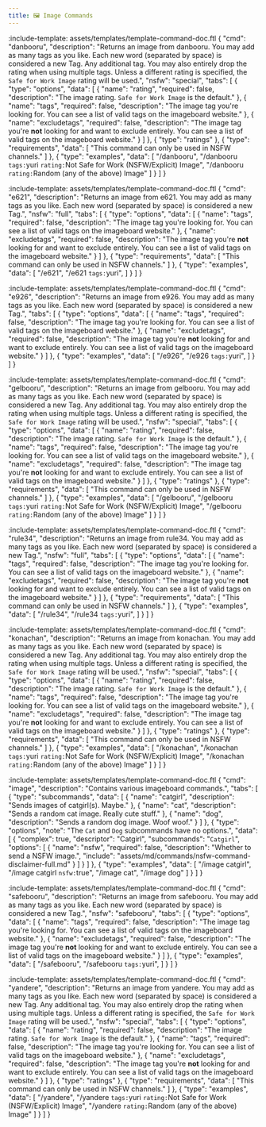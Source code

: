 ```yaml
---
title: 🖼️ Image Commands
---
```


:include-template: assets/templates/template-command-doc.ftl {
"cmd": "danbooru",
"description": "Returns an image from danbooru.
You may add as many tags as you like. Each new word (separated by space) is considered a new Tag. Any additional tag.
You may also entirely drop the rating when using multiple tags. Unless a different rating is specified, the `Safe for Work Image` rating will be used.",
"nsfw": "special",
"tabs": [
{
"type": "options",
"data": [
{
"name": "rating",
"required": false,
"description": "The image rating. `Safe for Work Image` is the default."
},
{
"name": "tags",
"required": false,
"description": "The image tag you're looking for. You can see a list of valid tags on the imageboard website."
},
{
"name": "excludetags",
"required": false,
"description": "The image tag you're **not** looking for and want to exclude entirely. You can see a list of valid tags on the imageboard website."
}
]
},
{
"type": "ratings"
},
{
"type": "requirements",
"data": [
"This command can only be used in NSFW channels."
]
},
{
"type": "examples",
"data": [
"/danbooru",
"/danbooru `tags:`yuri `rating:`Not Safe for Work (NSFW/Explicit) Image",
"/danbooru `rating:`Random (any of the above) Image"
]
}
]
}

:include-template: assets/templates/template-command-doc.ftl {
"cmd": "e621",
"description": "Returns an image from e621. You may add as many tags as you like. Each new word (separated by space) is considered a new Tag.",
"nsfw": "full",
"tabs": [
{
"type": "options",
"data": [
{
"name": "tags",
"required": false,
"description": "The image tag you're looking for. You can see a list of valid tags on the imageboard website."
},
{
"name": "excludetags",
"required": false,
"description": "The image tag you're **not** looking for and want to exclude entirely. You can see a list of valid tags on the imageboard website."
}
]
},
{
"type": "requirements",
"data": [
"This command can only be used in NSFW channels."
]
},
{
"type": "examples",
"data": [
"/e621",
"/e621 `tags:`yuri",
]
}
]
}


:include-template: assets/templates/template-command-doc.ftl {
"cmd": "e926",
"description": "Returns an image from e926. You may add as many tags as you like. Each new word (separated by space) is considered a new Tag.",
"tabs": [
{
"type": "options",
"data": [
{
"name": "tags",
"required": false,
"description": "The image tag you're looking for. You can see a list of valid tags on the imageboard website."
},
{
"name": "excludetags",
"required": false,
"description": "The image tag you're **not** looking for and want to exclude entirely. You can see a list of valid tags on the imageboard website."
}
]
},
{
"type": "examples",
"data": [
"/e926",
"/e926 `tags:`yuri",
]
}
]
}


:include-template: assets/templates/template-command-doc.ftl {
"cmd": "gelbooru",
"description": "Returns an image from gelbooru. You may add as many tags as you like. Each new word (separated by space) is considered a new Tag. Any additional tag. You may also entirely drop the rating when using multiple tags. Unless a different rating is specified, the `Safe for Work Image` rating will be used.",
"nsfw": "special",
"tabs": [
{
"type": "options",
"data": [
{
"name": "rating",
"required": false,
"description": "The image rating. `Safe for Work Image` is the default."
},
{
"name": "tags",
"required": false,
"description": "The image tag you're looking for. You can see a list of valid tags on the imageboard website."
},
{
"name": "excludetags",
"required": false,
"description": "The image tag you're **not** looking for and want to exclude entirely. You can see a list of valid tags on the imageboard website."
}
]
},
{
"type": "ratings"
},
{
"type": "requirements",
"data": [
"This command can only be used in NSFW channels."
]
},
{
"type": "examples",
"data": [
"/gelbooru",
"/gelbooru `tags:`yuri `rating:`Not Safe for Work (NSFW/Explicit) Image",
"/gelbooru `rating:`Random (any of the above) Image"
]
}
]
}

:include-template: assets/templates/template-command-doc.ftl {
"cmd": "rule34",
"description": "Returns an image from rule34. You may add as many tags as you like. Each new word (separated by space) is considered a new Tag.",
"nsfw": "full",
"tabs": [
{
"type": "options",
"data": [
{
"name": "tags",
"required": false,
"description": "The image tag you're looking for. You can see a list of valid tags on the imageboard website."
},
{
"name": "excludetags",
"required": false,
"description": "The image tag you're **not** looking for and want to exclude entirely. You can see a list of valid tags on the imageboard website."
}
]
},
{
"type": "requirements",
"data": [
"This command can only be used in NSFW channels."
]
},
{
"type": "examples",
"data": [
"/rule34",
"/rule34 `tags:`yuri",
]
}
]
}

:include-template: assets/templates/template-command-doc.ftl {
"cmd": "konachan",
"description": "Returns an image from konachan. You may add as many tags as you like. Each new word (separated by space) is considered a new Tag. Any additional tag. You may also entirely drop the rating when using multiple tags. Unless a different rating is specified, the `Safe for Work Image` rating will be used.",
"nsfw": "special",
"tabs": [
{
"type": "options",
"data": [
{
"name": "rating",
"required": false,
"description": "The image rating. `Safe for Work Image` is the default."
},
{
"name": "tags",
"required": false,
"description": "The image tag you're looking for. You can see a list of valid tags on the imageboard website."
},
{
"name": "excludetags",
"required": false,
"description": "The image tag you're **not** looking for and want to exclude entirely. You can see a list of valid tags on the imageboard website."
}
]
},
{
"type": "ratings"
},
{
"type": "requirements",
"data": [
"This command can only be used in NSFW channels."
]
},
{
"type": "examples",
"data": [
"/konachan",
"/konachan `tags:`yuri `rating:`Not Safe for Work (NSFW/Explicit) Image",
"/konachan `rating:`Random (any of the above) Image"
]
}
]
}

:include-template: assets/templates/template-command-doc.ftl {
"cmd": "image",
"description": "Contains various imageboard commands.",
"tabs": [
{
"type": "subcommands",
"data": [
{
"name": "catgirl",
"description": "Sends images of catgirl(s). Maybe."
},
{
"name": "cat",
"description": "Sends a random cat image. Really cute stuff."
},
{
"name": "dog",
"description": "Sends a random dog image. Woof woof."
}
]
},
{
"type": "options",
"note": "The `Cat` and `Dog` subcommands have no options.",
"data": [
{
"complex": true,
"descriptor": "Catgirl",
"subcommands": "`Catgirl`",
"options": [
{
"name": "nsfw",
"required": false,
"description": "Whether to send a NSFW image.",
"include": "assets/md/commands/nsfw-command-disclaimer-full.md"
}
]
}
]
},
{
"type": "examples",
"data": [
"/image catgirl",
"/image catgirl `nsfw:`true",
"/image cat",
"/image dog"
]
}
]
}


:include-template: assets/templates/template-command-doc.ftl {
"cmd": "safebooru",
"description": "Returns an image from safebooru. You may add as many tags as you like. Each new word (separated by space) is considered a new Tag.",
"nsfw": "safebooru",
"tabs": [
{
"type": "options",
"data": [
{
"name": "tags",
"required": false,
"description": "The image tag you're looking for. You can see a list of valid tags on the imageboard website."
},
{
"name": "excludetags",
"required": false,
"description": "The image tag you're **not** looking for and want to exclude entirely. You can see a list of valid tags on the imageboard website."
}
]
},
{
"type": "examples",
"data": [
"/safebooru",
"/safebooru `tags:`yuri",
]
}
]
}

:include-template: assets/templates/template-command-doc.ftl {
"cmd": "yandere",
"description": "Returns an image from yandere. You may add as many tags as you like. Each new word (separated by space) is considered a new Tag. Any additional tag. You may also entirely drop the rating when using multiple tags.  Unless a different rating is specified, the `Safe for Work Image` rating will be used.",
"nsfw": "special",
"tabs": [
{
"type": "options",
"data": [
{
"name": "rating",
"required": false,
"description": "The image rating. `Safe for Work Image` is the default."
},
{
"name": "tags",
"required": false,
"description": "The image tag you're looking for. You can see a list of valid tags on the imageboard website."
},
{
"name": "excludetags",
"required": false,
"description": "The image tag you're **not** looking for and want to exclude entirely. You can see a list of valid tags on the imageboard website."
}
]
},
{
"type": "ratings"
},
{
"type": "requirements",
"data": [
"This command can only be used in NSFW channels."
]
},
{
"type": "examples",
"data": [
"/yandere",
"/yandere `tags:`yuri `rating:`Not Safe for Work (NSFW/Explicit) Image",
"/yandere `rating:`Random (any of the above) Image"
]
}
]
}
